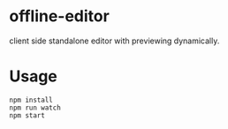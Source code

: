 # offline-editor

client side standalone editor with previewing dynamically.

# Usage

```
npm install
npm run watch
npm start
```
